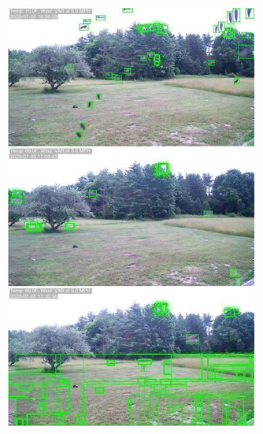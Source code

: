 ![20200705-162558-165603](in/20200705/20200705-162558-165603_0_.jpg)
![20200705-165608-172613](in/20200705/20200705-165608-172613_0_.jpg)
![20200705-172618-175623](in/20200705/20200705-172618-175623_0_.jpg)
